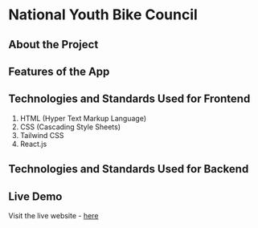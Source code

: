 # National Youth Bike Council

## About the Project

## Features of the App

## Technologies and Standards Used for Frontend

1. HTML (Hyper Text Markup Language)
2. CSS (Cascading Style Sheets)
3. Tailwind CSS
4. React.js

## Technologies and Standards Used for Backend

## Live Demo

Visit the live website - [here](https://5hraddha.github.io/national-youth-bike-council/)
